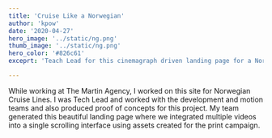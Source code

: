 ```yaml
---
title: 'Cruise Like a Norwegian'
author: 'kpow'
date: '2020-04-27'
hero_image: '../static/ng.png'
thumb_image: '../static/ng.png'
hero_color: '#826c61'
exceprt: 'Teach Lead for this cinemagraph driven landing page for a Norwegian Cruise Line campaign that integrated multiple videos into a single scrolling interface.'

---
```


While working at The Martin Agency, I worked on this site for Norwegian Cruise Lines. I was Tech Lead and worked with the development and motion teams and also produced proof of concepts for this project. My team generated this beautiful landing page where we integrated multiple videos into a single scrolling interface using assets created for the print campaign.
